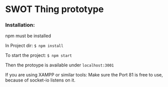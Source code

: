 # SWOT Thing prototype

### Installation:
npm must be installed

In Project dir: `$ npm install`

To start the project: 
`$ npm start`

Then the protoype is available under `localhost:3001`

If you are using XAMPP or similar tools: Make sure the Port 81 is free to use, because of socket-io listens on it. 

